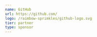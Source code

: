 ```yaml
---
name: GitHub
url: https://github.com/
logo: /raimbow-sprimkles/github-logo.svg
tier: partner
type: sponsor
---
```

